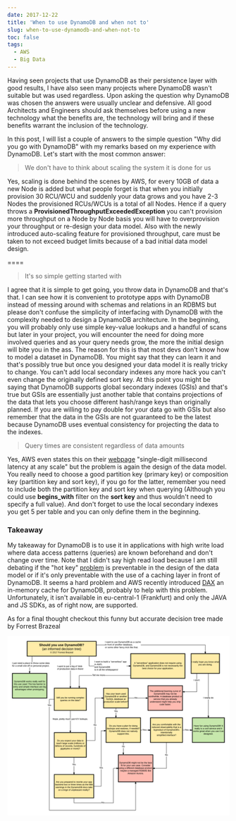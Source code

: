```yaml
---
date: 2017-12-22
title: 'When to use DynamoDB and when not to'
slug: when-to-use-dynamodb-and-when-not-to
toc: false
tags:
  - AWS
  - Big Data
---
```


Having seen projects that use DynamoDB as their persistence layer with good results, I have also seen many projects where DynamoDB wasn't suitable but was used regardless. Upon asking the question why DynamoDB was chosen the answers were usually unclear and defensive. All good Architects and Engineers should ask themselves before using a new technology what the benefits are, the technology will bring and if these benefits warrant the inclusion of the technology.

In this post, I will list a couple of answers to the simple question "Why did you go with DynamoDB" with my remarks based on my experience with DynamoDB. Let's start with the most common answer:


> We don't have to think about scaling the system it is done for us

Yes, scaling is done behind the scenes by AWS, for every 10GB of data a new Node is added but what people forget is that when you initially provision 30 RCU/WCU and suddenly your data grows and you have 2-3 Nodes the provisioned RCUs/WCUs is a total of all Nodes. Hence if a query throws a **ProvisionedThroughputExceededException** you can't provision more throughput on a Node by Node basis you will have to overprovision your throughput or re-design your data model. Also with the newly introduced auto-scaling feature for provisioned throughput, care must be taken to not exceed budget limits because of a bad initial data model design.

====


> It's so simple getting started with

I agree that it is simple to get going, you throw data in DynamoDB and that's that. I can see how it is convenient to prototype apps with DynamoDB instead of messing around with schemas and relations in an RDBMS but please don't confuse the simplicity of interfacing with DynamoDB with the complexity needed to design a DynamoDB architecture. In the beginning, you will probably only use simple key-value lookups and a handful of scans but later in your project, you will encounter the need for doing more involved queries and as your query needs grow, the more the initial design will bite you in the ass. The reason for this is that most devs don't know how to model a dataset in DynamoDB. You might say that they can learn it and that's possibly true but once you designed your data model it is really tricky to change. You can't add local secondary indexes any more hack you can't even change the originally defined sort key. At this point you might be saying that DynamoDB supports global secondary indexes (GSIs) and that's true but GSIs are essentially just another table that contains projections of the data that lets you choose different hash/range keys than originally planned. If you are willing to pay double for your data go with GSIs but also remember that the data in the GSIs are not guaranteed to be the latest because DynamoDB uses eventual consistency for projecting the data to the indexes.


> Query times are consistent regardless of data amounts

Yes, AWS even states this on their [webpage](https://aws.amazon.com/dynamodb/) "single-digit millisecond latency at any scale" but the problem is again the design of the data model. You really need to choose a good partition key (primary key) or composition key (partition key and sort key), if you go for the latter, remember you need to include both the partition key and sort key when querying (Although you could use **begins_with** filter on the **sort key** and thus wouldn't need to specify a full value). And don't forget to use the local secondary indexes you get 5 per table and you can only define them in the beginning.


### Takeaway


My takeaway for DynamoDB is to use it in applications with high write load where data access patterns (queries) are known beforehand and don't change over time. Note that I didn't say high read load because I am still debating if the "hot key" [problem](https://segment.com/blog/the-million-dollar-eng-problem/) is preventable in the design of the data model or if it's only preventable with the use of a caching layer in front of DynamoDB. It seems a hard problem and AWS recently introduced [DAX](https://aws.amazon.com/dynamodb/dax/) an in-memory cache for DynamoDB, probably to help with this problem. Unfortunately, it isn't available in eu-central-1 (Frankfurt) and only the JAVA and JS SDKs, as of right now, are supported.

As for a final thought checkout this funny but accurate decision tree made by Forrest Brazeal

![dynamoDBdecision](dynamoDBForrestBrazeal.png)

